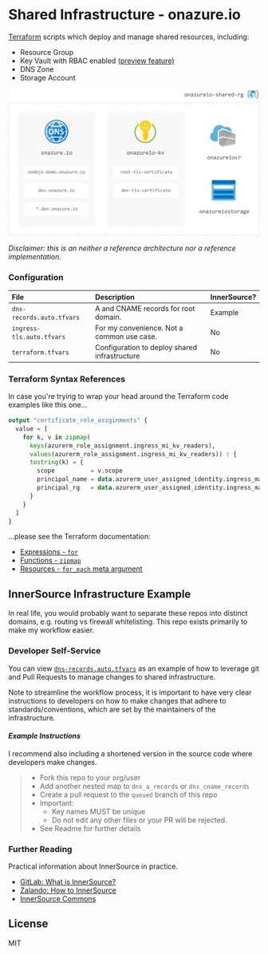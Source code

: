 # Shared Infrastructure - onazure.io

[Terraform](https://registry.terraform.io/providers/hashicorp/azurerm/latest/docs) scripts which deploy and manage shared resources, including:

- Resource Group
- Key Vault with RBAC enabled [(preview feature)](https://docs.microsoft.com/en-us/azure/key-vault/general/rbac-guide)
- DNS Zone
- Storage Account

<img src="./images/shared-rg.png" width="600" alt="Diagram: shared resources (not accurate)">

_Disclaimer: this is an neither a reference architecture nor a reference implementation._


### Configuration

| File | Description | InnerSource? |
|:--|:--|:--|
| `dns-records.auto.tfvars` | A and CNAME records for root domain. | Example |
| `ingress-tls.auto.tfvars` | For my convenience. Not a common use case. | No |
| `terraform.tfvars` | Configuration to deploy shared infrastructure | No |

### Terraform Syntax References

In case you're trying to wrap your head around the Terraform code examples like this one…

```terraform
output "certificate_role_assginments" {
  value = [
    for k, v in zipmap( 
      keys(azurerm_role_assignment.ingress_mi_kv_readers),
      values(azurerm_role_assignment.ingress_mi_kv_readers)) : {
      tostring(k) = {        
        scope          = v.scope
        principal_name = data.azurerm_user_assigned_identity.ingress_managed_ids[k].name
        principal_rg   = data.azurerm_user_assigned_identity.ingress_managed_ids[k].resource_group_name
      }
    }
  ]
}
```

…please see the Terraform documentation:

- [Expressions - `for`](https://www.terraform.io/docs/language/expressions/for.html)
- [Functions - `zipmap`](https://www.terraform.io/docs/language/functions/zipmap.html)
- [Resources - `for_each` meta argument](https://www.terraform.io/docs/language/meta-arguments/for_each.html)


## InnerSource Infrastructure Example 

In real life, you would probably want to separate these repos into distinct domains, e.g. routing vs firewall whitelisting. This repo exists primarily to make my workflow easier.

### Developer Self-Service

You can view [`dns-records.auto.tfvars`](./dns-records.auto.tfvars) as an example of how to leverage git and Pull Requests to manage changes to shared infrastructure.

Note to streamline the workflow process, it is important to have very clear instructions to developers on how to make changes that adhere to standards/conventions, which are set by the maintainers of the infrastructure.

#### _Example Instructions_

I recommend also including a shortened version in the source code where developers make changes.

> - Fork this repo to your org/user
> - Add another nested map to `dns_a_records` or `dns_cname_records`
> - Create a pull request to the `queued` branch of this repo
> - Important: 
> 	- Key names MUST be unique
> 	- Do not edit any other files or your PR will be rejected.
> - See Readme for further details

### Further Reading

Practical information about InnerSource in practice.

- [GitLab: What is InnerSource?](https://about.gitlab.com/topics/version-control/what-is-innersource/)
- [Zalando: How to InnerSource](https://opensource.zalando.com/docs/resources/innersource-howto/)
- [InnerSource Commons](https://innersourcecommons.org/)

## License

MIT